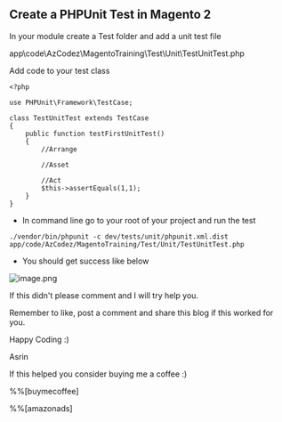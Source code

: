 ## Create a PHPUnit Test in Magento 2

In your module create a Test folder and add a unit test file

app\code\AzCodez\MagentoTraining\Test\Unit\TestUnitTest.php

Add code to your test class
```
<?php

use PHPUnit\Framework\TestCase;

class TestUnitTest extends TestCase
{
    public function testFirstUnitTest()
    {
        //Arrange

        //Asset

        //Act
        $this->assertEquals(1,1);
    }
}
```

- In command line go to your root of your project and run the test
```
./vendor/bin/phpunit -c dev/tests/unit/phpunit.xml.dist app/code/AzCodez/MagentoTraining/Test/Unit/TestUnitTest.php
```

- You should get success like below

![image.png](https://cdn.hashnode.com/res/hashnode/image/upload/v1635009999872/O1MgA9PIL.png)


If this didn't please comment and I will try help you.

Remember to like, post a comment and share this blog if this worked for you.

Happy Coding :)

Asrin

If this helped you consider buying me a coffee :)

%%[buymecoffee]

%%[amazonads]